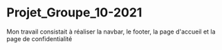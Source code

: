 # Projet_Groupe_10-2021
Mon travail consistait à réaliser la navbar, le footer, la page d'accueil et la page de confidentialité
